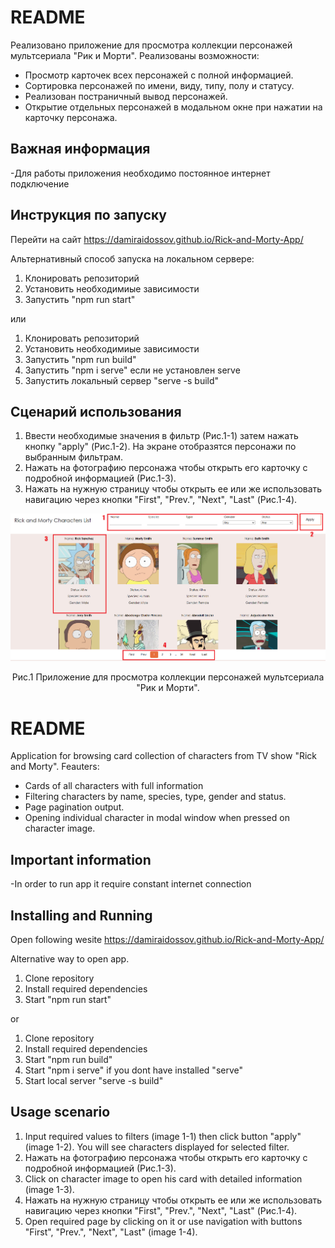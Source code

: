 # README
Реализовано приложение для просмотра коллекции персонажей мультсериала "Рик и Морти". Реализованы возможности: 
- Просмотр карточек всех персонажей с полной информацией.
- Сортировка персонажей по имени, виду, типу, полу и статусу.
- Реализован постраничный вывод персонажей.
- Открытие отдельных персонажей в модальном окне при нажатии на карточку персонажа.

## Важная информация
-Для работы приложения необходимо постоянное интернет подключение

## Инструкция по запуску
Перейти на сайт 
https://damiraidossov.github.io/Rick-and-Morty-App/ 

Альтернативный способ запуска на локальном сервере:
1. Клонировать репозиторий
2. Установить необходимиые зависимости
3. Запустить "npm run start"

или

1. Клонировать репозиторий
2. Установить необходимиые зависимости
3. Запустить "npm run build"  
4. Запустить "npm i serve" если не установлен serve
5. Запустить локальный сервер "serve -s build"

## Сценарий использования
1. Ввести необходимые значения в фильтр (Рис.1-1) затем нажать кнопку "apply" (Рис.1-2). На экране отобразятся персонажи по выбранным фильтрам.
2. Нажать на фотографию персонажа чтобы открыть его карточку с подробной информацией (Рис.1-3).
3. Нажать на нужную страницу чтобы открыть ее или же использовать навигацию через кнопки "First", "Prev.", "Next", "Last" (Рис.1-4).
<p align="center"><img src="https://github.com/DamirAidossov/Rick-and-Morty-App/blob/master/src/ram.png" width="750"></p>
<p align="center">Рис.1 Приложение для просмотра коллекции персонажей мультсериала "Рик и Морти".</p>

# README
Application for browsing card collection of characters from TV show "Rick and Morty". Feauters:  
- Cards of all characters with full information
- Filtering characters by name, species, type, gender and status.
- Page pagination output.
- Opening individual character in modal window when pressed on character image.

## Important information
-In order to run app it require constant internet connection

## Installing and Running
Open following wesite
https://damiraidossov.github.io/Rick-and-Morty-App/ 

Alternative way to open app.
1. Clone repository
2. Install required dependencies
3. Start "npm run start"

or

1. Clone repository
2. Install required dependencies
3. Start "npm run build"
4. Start "npm i serve" if you dont have installed "serve"
5. Start local server "serve -s build"

## Usage scenario
1. Input required values to filters (image 1-1) then click button "apply" (image 1-2). You will see characters displayed for selected filter.
2. Нажать на фотографию персонажа чтобы открыть его карточку с подробной информацией (Рис.1-3).
3. Click on character image to open his card with detailed information (image 1-3).
4. Нажать на нужную страницу чтобы открыть ее или же использовать навигацию через кнопки "First", "Prev.", "Next", "Last" (Рис.1-4).
5. Open required page by clicking on it or use navigation with buttons "First", "Prev.", "Next", "Last" (image 1-4).

